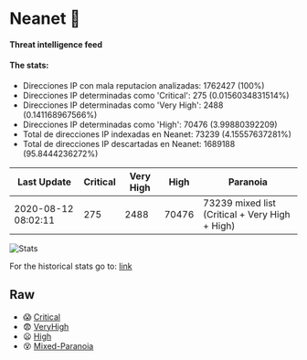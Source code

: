 # Neanet :hocho:
#### Threat intelligence feed
#### The stats:

- Direcciones IP con mala reputacion analizadas: 1762427 (100%)
- Direcciones IP determinadas como 'Critical':  275 (0.0156034831514%)
- Direcciones IP determinadas como 'Very High':  2488 (0.141168967566%)
- Direcciones IP determinadas como 'High':  70476 (3.99880392209)
- Total de direcciones IP indexadas en Neanet:  73239 (4.15557637281%)
- Total de direcciones IP descartadas en Neanet:  1689188 (95.8444236272%)

| Last Update | Critical | Very High | High | Paranoia |
| --- | --- | --- | --- | --- |
| 2020-08-12 08:02:11 | 275 | 2488 | 70476 | 73239 mixed list (Critical + Very High + High)|

![Stats](https://docs.google.com/spreadsheets/d/e/2PACX-1vSnaNMIXVabIpDJjufMlzH7poXnshF3mgd8Is1g9ytUEzVsP5my4Trn8f-xkoLLQ38xpL3HtmUexLo6/pubchart?oid=501124687&format=image)

For the historical stats go to: [link](/stats.csv)
## Raw
- :scream: [Critical](https://raw.githubusercontent.com/JavaGarcia/Neanet/master/blacklists/neanet_critical.txt)
- :fearful: [VeryHigh](https://raw.githubusercontent.com/JavaGarcia/Neanet/master/blacklists/neanet_veryHigh.txtt)
- :frowning: [High](https://raw.githubusercontent.com/JavaGarcia/Neanet/master/blacklists/neanet_high.txt)
- :dizzy_face: [Mixed-Paranoia](https://raw.githubusercontent.com/JavaGarcia/Neanet/master/blacklists/neanet_all.txt)


























































































































